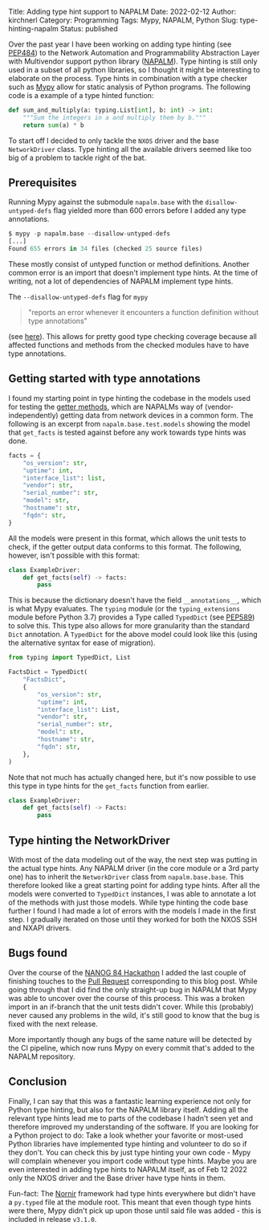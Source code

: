 Title: Adding type hint support to NAPALM
Date: 2022-02-12 
Author: kirchnerl
Category: Programming
Tags: Mypy, NAPALM, Python
Slug: type-hinting-napalm
Status: published

Over the past year I have been working on adding type hinting (see
[PEP484](https://www.python.org/dev/peps/pep-0484/ "https://www.python.org/dev/peps/pep-0484/")) to the Network
Automation and Programmability Abstraction Layer with Multivendor support python library
([NAPALM](https://napalm.readthedocs.io/en/latest/ "https://napalm.readthedocs.io/en/latest/")). Type hinting is still
only used in a subset of all python libraries, so I thought it might be interesting to elaborate on the process.
Type hints in combination with a type checker such as [Mypy](http://mypy-lang.org/ "http://mypy-lang.org/") allow for
static analysis of Python programs. The following code is a example of a type hinted function:

```python
def sum_and_multiply(a: typing.List[int], b: int) -> int:
    """Sum the integers in a and multiply them by b."""
    return sum(a) * b
```

To start off I decided to only tackle the `NXOS` driver and the base `NetworkDriver` class. Type hinting all
the available drivers seemed like too big of a problem to tackle right of the bat.

## Prerequisites

Running Mypy against the submodule `napalm.base` with the `disallow-untyped-defs` flag yielded more than 600 errors
before I added any type annotations.

```python
$ mypy -p napalm.base --disallow-untyped-defs
[...]
Found 655 errors in 34 files (checked 25 source files)
```

These mostly consist of untyped function or method definitions. Another common error is an import that doesn't implement
type hints. At the time of writing, not a lot of dependencies of NAPALM implement type hints.

The `--disallow-untyped-defs` flag for `mypy`

> "reports an error whenever it encounters a function definition without type annotations"

(see [here](https://mypy.readthedocs.io/en/stable/command_line.html#untyped-definitions-and-calls)).
This allows for pretty good type checking coverage because all affected functions and methods from the checked modules
have to have type annotations.

## Getting started with type annotations

I found my starting point in type hinting the codebase in the models used for testing the
[getter methods](https://napalm.readthedocs.io/en/latest/support/index.html#getters-support-matrix "https://napalm.readthedocs.io/en/latest/support/index.html#getters-support-matrix"),
which are NAPALMs way of (vendor-independently) getting data from network devices in a common form. The following is an
excerpt from `napalm.base.test.models` showing the model that `get_facts` is tested against before any work towards
type hints was done.

```python
facts = {
    "os_version": str,
    "uptime": int,
    "interface_list": list,
    "vendor": str,
    "serial_number": str,
    "model": str,
    "hostname": str,
    "fqdn": str,
}
```

All the models were present in this format, which allows the unit tests to check, if the getter output data conforms to
this format. The following, however, isn't possible with this format:

```python
class ExampleDriver:
    def get_facts(self) -> facts:
        pass
```

This is because the dictionary doesn't have the field `__annotations__`, which is what Mypy evaluates.
The `typing` module (or the `typing_extensions` module before Python 3.7) provides a Type called
`TypedDict` (see [PEP589](https://www.python.org/dev/peps/pep-0589/)) to solve this. This type also allows for more
granularity than the standard `Dict` annotation. A `TypedDict` for the above model could look like this (using the
alternative syntax for ease of migration).

```python
from typing import TypedDict, List

FactsDict = TypedDict(
    "FactsDict",
    {
        "os_version": str,
        "uptime": int,
        "interface_list": List,
        "vendor": str,
        "serial_number": str,
        "model": str,
        "hostname": str,
        "fqdn": str,
    },
)
```

Note that not much has actually changed here, but it's now possible to use this type in type hints for the `get_facts` 
function from earlier.

```python
class ExampleDriver:
    def get_facts(self) -> Facts:
        pass
```

## Type hinting the NetworkDriver

With most of the data modeling out of the way, the next step was putting in the actual type hints. Any NAPALM driver (in
the core module or a 3rd party one) has to inherit the `NetworkDriver` class from `napalm.base.base`. This therefore
looked like a great starting point for adding type hints. After all the models were converted to `TypedDict` instances,
I was able to annotate a lot of the methods with just those models. While type hinting the code base further I found I
had made a lot of errors with the models I made in the first step. I gradually iterated on those until they worked for
both the NXOS SSH and NXAPI drivers.

## Bugs found

Over the course of the [NANOG 84 Hackathon](https://www.nanog.org/events/nanog-84-hackathon/) I added the last couple of
finishing touches to the [Pull Request](https://github.com/napalm-automation/napalm/pull/1476) corresponding to this
blog post. While going through that I did find the only straight-up bug in NAPALM that Mypy was able to uncover over the
course of this process. This was a broken import in an if-branch that the unit tests didn't cover. While this (probably)
never caused any problems in the wild, it's still good to know that the bug is fixed with the next release.

More importantly though any bugs of the same nature will be detected by the CI pipeline, which now runs Mypy on every
commit that's added to the NAPALM repository.

## Conclusion

Finally, I can say that this was a fantastic learning experience not only for Python type hinting, but also for the
NAPALM library itself. Adding all the relevant type hints lead me to parts of the codebase I hadn't seen yet and
therefore improved my understanding of the software. If you are looking for a Python project to do: Take a
look whether your favorite or most-used Python libraries have implemented type hinting and volunteer to do so if they
don't. You can check this by just type hinting your own code - Mypy will complain whenever you import code without type
hints. Maybe you are even interested in adding type hints to NAPALM itself, as of Feb 12 2022 only the NXOS driver and
the Base driver have type hints in them.

Fun-fact: The [Nornir](https://github.com/nornir-automation/nornir) framework had type hints everywhere but
didn't have a `py.typed` file at the module root. This meant that even though type hints were there, Mypy didn't pick up
upon those until said file was added - this is included in release `v3.1.0`. 